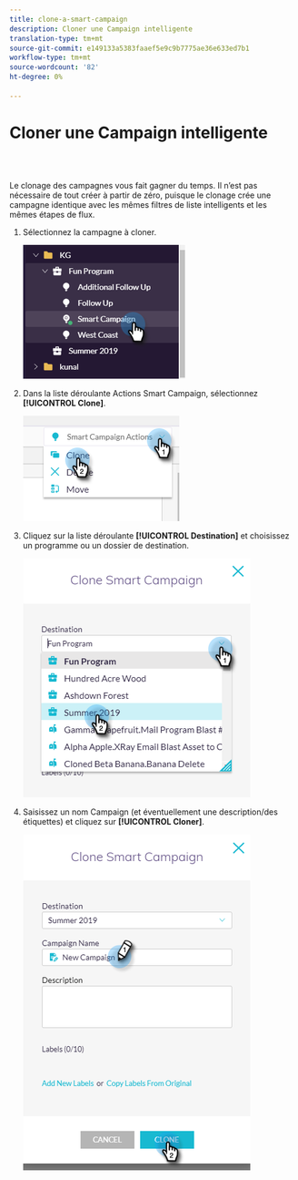```yaml
---
title: clone-a-smart-campaign
description: Cloner une Campaign intelligente
translation-type: tm+mt
source-git-commit: e149133a5383faaef5e9c9b7775ae36e633ed7b1
workflow-type: tm+mt
source-wordcount: '82'
ht-degree: 0%

---
```



# Cloner une Campaign intelligente

<br> 

Le clonage des campagnes vous fait gagner du temps. Il n’est pas nécessaire de tout créer à partir de zéro, puisque le clonage crée une campagne identique avec les mêmes filtres de liste intelligents et les mêmes étapes de flux.

1. Sélectionnez la campagne à cloner.

   ![Image un](/help/sky/assets/smart-campaigns/clone-a-smart-campaign/clone-a-smart-campaign-1.png)

1. Dans la liste déroulante Actions Smart Campaign, sélectionnez **[!UICONTROL Clone]**.

   ![Image 2](/help/sky/assets/smart-campaigns/clone-a-smart-campaign/clone-a-smart-campaign-2.png)

1. Cliquez sur la liste déroulante **[!UICONTROL Destination]** et choisissez un programme ou un dossier de destination.

   ![Image trois](/help/sky/assets/smart-campaigns/clone-a-smart-campaign/clone-a-smart-campaign-3.png)

1. Saisissez un nom Campaign (et éventuellement une description/des étiquettes) et cliquez sur **[!UICONTROL Cloner]**.

   ![Image 4](/help/sky/assets/smart-campaigns/clone-a-smart-campaign/clone-a-smart-campaign-4.png)
